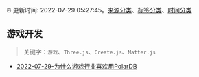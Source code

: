 :alarm_clock: 更新时间: 2022-07-29 05:27:45。[来源分类](../README.md)、[标签分类](../TAGS.md)、[时间分类](../TIMELINE.md)

## 游戏开发


> 关键字：`游戏`、`Three.js`、`Create.js`、`Matter.js`



- [2022-07-29-为什么游戏行业喜欢用PolarDB](https://toutiao.io/k/ligtpt2) 